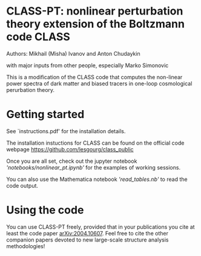 # CLASS-PT: nonlinear perturbation theory extension of the Boltzmann code CLASS

Authors: Mikhail (Misha) Ivanov and Anton Chudaykin 

with major inputs from other people, especially Marko Simonovic

This is a modification of the CLASS code that computes the non-linear power spectra of dark matter and biased tracers in one-loop cosmological perurbation theory.
 
# Getting started

See `instructions.pdf' for the installation details.  

The installation instuctions for CLASS can be found on the official code webpage https://github.com/lesgourg/class_public

Once you are all set, check out the jupyter notebook *'notebooks/nonlinear_pt.ipynb'* for the examples of working sessions.

You can also use the Mathematica notebook *'read_tables.nb'* to read the code output.

# Using the code

You can use CLASS-PT freely, provided that in your publications you cite at least the code paper [arXiv:2004.10607](https://arxiv.org/abs/2004.10607). Feel free to cite the other companion papers devoted to new large-scale structure analysis methodologies! 

